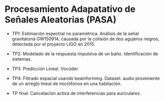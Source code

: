 # Procesamiento Adapatativo de Señales Aleatorias (PASA)

- TP1: Estimación espectral no paramétrica. Análisis de la señal gravitatoria GW150914, causada por la colisión de dos agujeros negros, detectada por el proyecto LIGO en 2015.

- TP2: Modelado de la respuesta impulsiva de un baño. Identificación de sistemas.

- TP3: Predicción Lineal. Vocoder. 

- TP4: Filtrado espacial usando beamforming. Dataset: audio proveniente de un arreglo lineal de micrófonos en una habitación. 

- TP final: Cancelación activa de interferencias para auriculares.